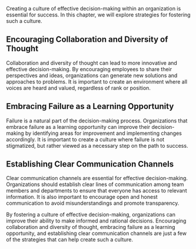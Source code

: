 
Creating a culture of effective decision-making within an organization is essential for success. In this chapter, we will explore strategies for fostering such a culture.

Encouraging Collaboration and Diversity of Thought
--------------------------------------------------

Collaboration and diversity of thought can lead to more innovative and effective decision-making. By encouraging employees to share their perspectives and ideas, organizations can generate new solutions and approaches to problems. It is important to create an environment where all voices are heard and valued, regardless of rank or position.

Embracing Failure as a Learning Opportunity
-------------------------------------------

Failure is a natural part of the decision-making process. Organizations that embrace failure as a learning opportunity can improve their decision-making by identifying areas for improvement and implementing changes accordingly. It is important to create a culture where failure is not stigmatized, but rather viewed as a necessary step on the path to success.

Establishing Clear Communication Channels
-----------------------------------------

Clear communication channels are essential for effective decision-making. Organizations should establish clear lines of communication among team members and departments to ensure that everyone has access to relevant information. It is also important to encourage open and honest communication to avoid misunderstandings and promote transparency.

By fostering a culture of effective decision-making, organizations can improve their ability to make informed and rational decisions. Encouraging collaboration and diversity of thought, embracing failure as a learning opportunity, and establishing clear communication channels are just a few of the strategies that can help create such a culture.

